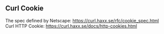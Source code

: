 ## Curl Cookie

The spec defined by Netscape: https://curl.haxx.se/rfc/cookie_spec.html
Curl HTTP Cookie: https://curl.haxx.se/docs/http-cookies.html
